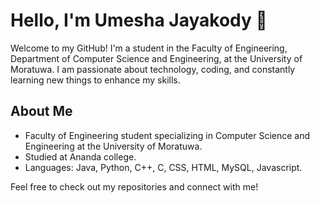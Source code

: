 # Hello, I'm Umesha Jayakody 👋

Welcome to my GitHub! I'm a student in the Faculty of Engineering, Department of Computer Science and Engineering, at the University of Moratuwa. I am passionate about technology, coding, and constantly learning new things to enhance my skills.

## About Me
-  Faculty of Engineering student specializing in Computer Science and Engineering at the University of Moratuwa.
-  Studied at Ananda college.
-  Languages: Java, Python, C++, C, CSS, HTML, MySQL, Javascript.

Feel free to check out my repositories and connect with me!
